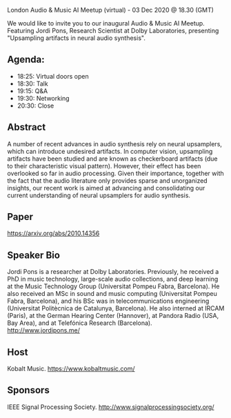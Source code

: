 London Audio & Music AI Meetup (virtual) - 03 Dec 2020 @ 18.30 (GMT)

We would like to invite you to our inaugural Audio & Music AI Meetup.
Featuring Jordi Pons, Research Scientist at Dolby Laboratories, presenting "Upsampling artifacts in neural audio synthesis".

## Agenda:
- 18:25: Virtual doors open
- 18:30: Talk
- 19:15: Q&A
- 19:30: Networking
- 20:30: Close

## Abstract
A number of recent advances in audio synthesis rely on neural upsamplers, which can introduce undesired artifacts. In computer vision, upsampling artifacts have been studied and are known as checkerboard artifacts (due to their characteristic visual pattern). However, their effect has been overlooked so far in audio processing. Given their importance, together with the fact that the audio literature only provides sparse and unorganized insights, our recent work is aimed at advancing and consolidating our current understanding of neural upsamplers for audio synthesis.

## Paper
https://arxiv.org/abs/2010.14356

## Speaker Bio
Jordi Pons is a researcher at Dolby Laboratories. Previously, he received a PhD in music technology, large-scale audio collections, and deep learning at the Music Technology Group (Universitat Pompeu Fabra, Barcelona). He also received an MSc in sound and music computing (Universitat Pompeu Fabra, Barcelona), and his BSc was in telecommunications engineering (Universitat Politècnica de Catalunya, Barcelona). He also interned at IRCAM (Paris), at the German Hearing Center (Hannover), at Pandora Radio (USA, Bay Area), and at Telefónica Research (Barcelona).
http://www.jordipons.me/

## Host
Kobalt Music. https://www.kobaltmusic.com/

## Sponsors
IEEE Signal Processing Society. http://www.signalprocessingsociety.org/